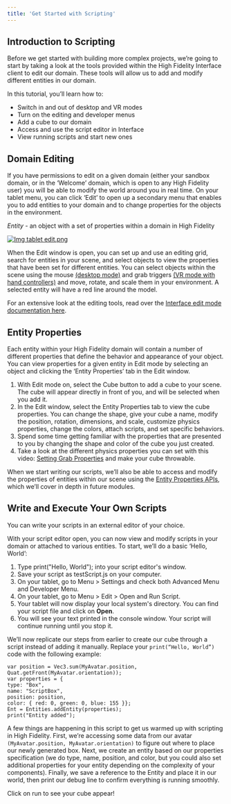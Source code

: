 ```yaml
---
title: 'Get Started with Scripting'
---
```


## Introduction to Scripting

Before we get started with building more complex projects, we’re going to start by taking a look at the tools provided within the High Fidelity Interface client to edit our domain. These tools will allow us to add and modify different entities in our domain.

In this tutorial, you’ll learn how to:

- Switch in and out of desktop and VR modes
- Turn on the editing and developer menus
- Add a cube to our domain
- Access and use the script editor in Interface
- View running scripts and start new ones

## Domain Editing

If you have permissions to edit on a given domain (either your sandbox domain, or in the ‘Welcome’ domain, which is open to any High Fidelity user) you will be able to modify the world around you in real time. On your tablet menu, you can click ‘Edit’ to open up a secondary menu that enables you to add entities to your domain and to change properties for the objects in the environment.

*Entity* - an object with a set of properties within a domain in High Fidelity

[![Img tablet edit.png](https://wiki.highfidelity.com/images/thumb/c/c2/Img_tablet_edit.png/750px-Img_tablet_edit.png)](https://wiki.highfidelity.com/wiki/File:Img_tablet_edit.png)

When the Edit window is open, you can set up and use an editing grid, search for entities in your scene, and select objects to view the properties that have been set for different entities. You can select objects within the scene using the mouse [(desktop mode)](https://wiki.highfidelity.com/wiki/Explore) and grab triggers [(VR mode with hand controllers)](https://wiki.highfidelity.com/wiki/Hand_controllers) and move, rotate, and scale them in your environment. A selected entity will have a red line around the model.

For an extensive look at the editing tools, read over the [Interface edit mode documentation here](https://wiki.highfidelity.com/wiki/Edit_Mode).

## Entity Properties

Each entity within your High Fidelity domain will contain a number of different properties that define the behavior and appearance of your object. You can view properties for a given entity in Edit mode by selecting an object and clicking the ‘Entity Properties’ tab in the Edit window.

1. With Edit mode on, select the Cube button to add a cube to your scene. The cube will appear directly in front of you, and will be selected when you add it.
2. In the Edit window, select the Entity Properties tab to view the cube properties. You can change the shape, give your cube a name, modify the position, rotation, dimensions, and scale, customize physics properties, change the colors, attach scripts, and set specific behaviors.
3. Spend some time getting familiar with the properties that are presented to you by changing the shape and color of the cube you just created.
4. Take a look at the different physics properties you can set with this video: [Setting Grab Properties](https://wiki.highfidelity.com/wiki/Setting_Grab_Properties) and make your cube throwable.

When we start writing our scripts, we’ll also be able to access and modify the properties of entities within our scene using the [Entity Properties APIs](https://wiki.highfidelity.com/wiki/Entity_Properties_API), which we’ll cover in depth in future modules.

## Write and Execute Your Own Scripts

You can write your scripts in an external editor of your choice. 

With your script editor open, you can now view and modify scripts in your domain or attached to various entities. To start, we’ll do a basic ‘Hello, World’:

1. Type print("Hello, World"); into your script editor's window.
2. Save your script as testScript.js on your computer. 
3. On your tablet, go to Menu > Settings and check both Advanced Menu and Developer Menu. 
4. On your tablet, go to Menu > Edit > Open and Run Script. 
5. Your tablet will now display your local system's directory. You can find your script file and click on **Open**.
6. You will see your text printed in the console window. Your script will continue running until you stop it.

We’ll now replicate our steps from earlier to create our cube through a script instead of adding it manually. Replace your `print(“Hello, World”)` code with the following example:

```
var position = Vec3.sum(MyAvatar.position, Quat.getFront(MyAvatar.orientation));
var properties = {
type: "Box",
name: "ScriptBox",
position: position,
color: { red: 0, green: 0, blue: 155 }};
Ent = Entities.addEntity(properties);
print("Entity added");

```

A few things are happening in this script to get us warmed up with scripting in High Fidelity. First, we’re accessing some data from our avatar `(MyAvatar.position, MyAvatar.orientation)` to figure out where to place our newly generated box. Next, we create an entity based on our properties specification (we do type, name, position, and color, but you could also set additional properties for your entity depending on the complexity of your components). Finally, we save a reference to the Entity and place it in our world, then print our debug line to confirm everything is running smoothly.

Click on run to see your cube appear!

